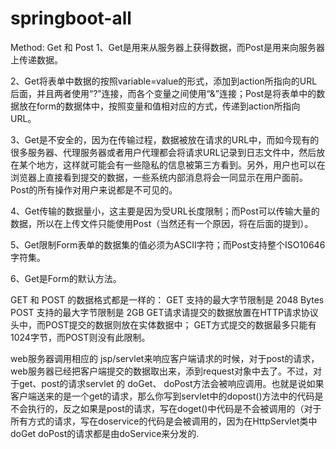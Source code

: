 # springboot-all
Method: Get 和 Post
1、Get是用来从服务器上获得数据，而Post是用来向服务器上传递数据。

2、Get将表单中数据的按照variable=value的形式，添加到action所指向的URL后面，并且两者使用“?”连接，而各个变量之间使用“&”连接；Post是将表单中的数据放在form的数据体中，按照变量和值相对应的方式，传递到action所指向URL。

3、Get是不安全的，因为在传输过程，数据被放在请求的URL中，而如今现有的很多服务器、代理服务器或者用户代理都会将请求URL记录到日志文件中，然后放在某个地方，这样就可能会有一些隐私的信息被第三方看到。另外，用户也可以在浏览器上直接看到提交的数据，一些系统内部消息将会一同显示在用户面前。Post的所有操作对用户来说都是不可见的。

4、Get传输的数据量小，这主要是因为受URL长度限制；而Post可以传输大量的数据，所以在上传文件只能使用Post（当然还有一个原因，将在后面的提到）。

5、Get限制Form表单的数据集的值必须为ASCII字符；而Post支持整个ISO10646字符集。

6、Get是Form的默认方法。

GET 和 POST 的数据格式都是一样的：
GET 支持的最大字节限制是 2048 Bytes
POST 支持的最大字节限制是 2GB 
GET请求请提交的数据放置在HTTP请求协议头中，而POST提交的数据则放在实体数据中； 
GET方式提交的数据最多只能有1024字节，而POST则没有此限制。 

web服务器调用相应的 jsp/servlet来响应客户端请求的时候，对于post的请求，web服务器已经把客户端提交的数据取出来，添到request对象中去了。不过，对于get、post的请求servlet 的 doGet、 doPost方法会被响应调用。也就是说如果客户端送来的是一个get的请求，那么你写到servlet中的dopost()方法中的代码是不会执行的，反之如果是post的请求，写在doget()中代码是不会被调用的（对于所有方式的请求，写在doservice的代码是会被调用的，因为在HttpServlet类中doGet doPost的请求都是由doService来分发的.
